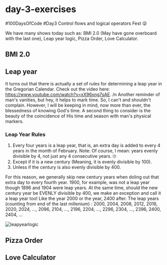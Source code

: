# day-3-exercises
#100DaysOfCode #Day3 Control flows and logical operators Fest 😜

We have many shows today such as:
BMI 2.0 (May have gone overboard with the last one), Leap year logic, Pizza Order, Love Calculator.

## BMI 2.0 

## Leap year

It turns out that there is actually a set of rules for determining a leap year in the Gregorian Calendar. 
Check out the video here: https://www.youtube.com/watch?v=xX96xng7sAE. /n
Another reminder of man's vanities, but hey, it helps to mark time. So, I can't and shouldn't complain. However, I will be keeping in mind, now more than ever, the blessedness of knowing God's time. A second thing to consider is the beauty of the coincidence of His time and season with man's physical markers. 

### Leap Year Rules
1. Every four years is a leap year, that is, an extra day is added to every 4 years in the month of February.
    Note: Of course, I mean: years evenly divisible by 4, not just any 4 consecutive years. 🙄
2. Except if it is a new century (Meaning, it is evenly divisible by 100).
3. Unless if the century is also evenly divisible by 400.

For this reason, we generally skip new century years when doling out that extra day to every fourth year. 1900, for example, was not a leap year though 1896 and 1904 were leap years.
At the same time, should the new century year be EVENLY divisible by 400, we make an exception and call it a leap year too! Like the year 2000 or the year, 2400 after.
The leap years (counting from end of the last millenium) : 2000, 2004, 2008, 2012, 2016, 2020, 2024, ..., 2096, 2104, ..., 2196, 2204, ..., 2296, 2304, ..., 2396, 2400, 2404, ...

![leapyearlogic](https://user-images.githubusercontent.com/92851998/211621359-b120539a-316b-46f1-a8f6-df944e2752ef.jpg)

## Pizza Order

## Love Calculator
